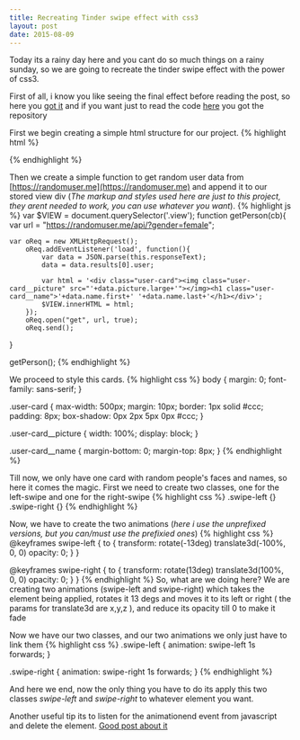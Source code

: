 ```yaml
---
title: Recreating Tinder swipe effect with css3
layout: post
date: 2015-08-09
---
```


Today its a rainy day here and you cant do so much things on a rainy sunday, so we are going to recreate the tinder swipe effect with the power of css3.

First of all, i know you like seeing the final effect before reading the post, so here you [got it](http://pudymody.github.io/tinderSwipe/) and if you want just to read the code [here](https://github.com/pudymody/tinderSwipe) you got the repository

First we begin creating a simple html structure for our project.
{% highlight html %}
<!DOCTYPE html>
<html lang="en">
<head>
    <meta charset="UTF-8">
    <title>Document</title>
</head>
<body>
    <div class="view"></div>
</body>
</html>
{% endhighlight  %}

Then we create a simple function to get random user data from [https://randomuser.me](https://randomuser.me) and append it to our stored view div (*The markup and styles used here are just to this project, they arent needed to work, you can use whatever you want*).
{% highlight js %}
var $VIEW = document.querySelector('.view');
function getPerson(cb){
    var url = "https://randomuser.me/api/?gender=female";

    var oReq = new XMLHttpRequest();
        oReq.addEventListener('load', function(){
            var data = JSON.parse(this.responseText);
            data = data.results[0].user;

            var html = '<div class="user-card"><img class="user-card__picture" src="'+data.picture.large+'"></img><h1 class="user-card__name">'+data.name.first+' '+data.name.last+'</h1></div>';
            $VIEW.innerHTML = html;
        });
        oReq.open("get", url, true);
        oReq.send();
}

getPerson();
{% endhighlight  %}

We proceed to style this cards.
{% highlight css %}
body {
    margin: 0;
    font-family: sans-serif;
}

.user-card {
    max-width: 500px;
    margin: 10px;
    border: 1px solid #ccc;
    padding: 8px;
    box-shadow: 0px 2px 5px 0px #ccc;
}

.user-card__picture {
    width: 100%;
    display: block;
}

.user-card__name {
    margin-bottom: 0;
    margin-top: 8px;
}
{% endhighlight  %}

Till now, we only have one card with random people's faces and names, so here it comes the magic. First we need to create two classes, one for the left-swipe and one for the right-swipe
{% highlight css %}
.swipe-left {}
.swipe-right {}
{% endhighlight  %}

Now, we have to create the two animations (*here i use the unprefixed versions, but you can/must use the prefixied ones*)
{% highlight css %}
@keyframes swipe-left {
    to {
        transform: rotate(-13deg) translate3d(-100%, 0, 0)
        opacity: 0;
    }
}

@keyframes swipe-right {
    to {
        transform: rotate(13deg) translate3d(100%, 0, 0)
        opacity: 0;
    }
}
{% endhighlight  %}
So, what are we doing here? We are creating two animations (swipe-left and swipe-right) which takes the element being applied, rotates it 13 degs and moves it to its left or right ( the params for translate3d are x,y,z ), and reduce its opacity till 0 to make it fade

Now we have our two classes, and our two animations we only just have to link them
{% highlight css %}
.swipe-left {
    animation: swipe-left 1s forwards;
}

.swipe-right {
    animation: swipe-right 1s forwards;
}
{% endhighlight  %}

And here we end, now the only thing you have to do its apply this two classes *swipe-left* and *swipe-right* to whatever element you want.

Another useful tip its to listen for the animationend event from javascript and delete the element. [Good post about it](http://davidwalsh.name/css-animation-callback)

